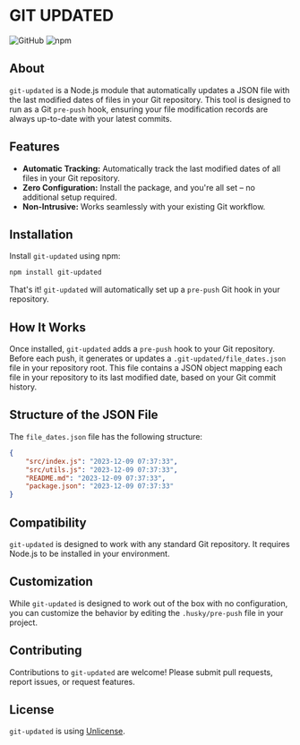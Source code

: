 # GIT UPDATED
![GitHub](https://img.shields.io/github/license/Fornace/git-updated)
![npm](https://img.shields.io/npm/v/git-updated)


## About
`git-updated` is a Node.js module that automatically updates a JSON file with the last modified dates of files in your Git repository. This tool is designed to run as a Git `pre-push` hook, ensuring your file modification records are always up-to-date with your latest commits.

## Features

- **Automatic Tracking:** Automatically track the last modified dates of all files in your Git repository.
- **Zero Configuration:** Install the package, and you're all set – no additional setup required.
- **Non-Intrusive:** Works seamlessly with your existing Git workflow.

## Installation

Install `git-updated` using npm:

```bash
npm install git-updated
```

That's it! `git-updated` will automatically set up a `pre-push` Git hook in your repository.

## How It Works

Once installed, `git-updated` adds a `pre-push` hook to your Git repository. Before each push, it generates or updates a `.git-updated/file_dates.json` file in your repository root. This file contains a JSON object mapping each file in your repository to its last modified date, based on your Git commit history.

## Structure of the JSON File

The `file_dates.json` file has the following structure:

```json
{
    "src/index.js": "2023-12-09 07:37:33",
    "src/utils.js": "2023-12-09 07:37:33",
    "README.md": "2023-12-09 07:37:33",
    "package.json": "2023-12-09 07:37:33"
}
```

## Compatibility

`git-updated` is designed to work with any standard Git repository. It requires Node.js to be installed in your environment.

## Customization

While `git-updated` is designed to work out of the box with no configuration, you can customize the behavior by editing the `.husky/pre-push` file in your project.


## Contributing

Contributions to `git-updated` are welcome! Please submit pull requests, report issues, or request features.

## License

`git-updated` is using [Unlicense](./LICENSE).